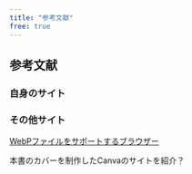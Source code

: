 ```yaml
---
title: "参考文献"
free: true
---
```

## 参考文献

### 自身のサイト

### その他サイト

[WebPファイルをサポートするブラウザー](https://caniuse.com/webp)

本書のカバーを制作したCanvaのサイトを紹介？
